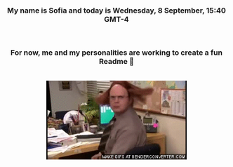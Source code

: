 


<div align="center">
<h3 >My name is Sofia and today is Wednesday, 8 September, 15:40 GMT-4</h3><br>
<h3 >For now, me and my personalities are working to create a fun Readme 👋
</h3><br>
<img src='img/dwight.gif' alt='working...'/>
</div>
